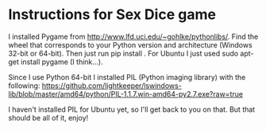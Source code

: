 # Instructions for Sex Dice game

I installed Pygame from http://www.lfd.uci.edu/~gohlke/pythonlibs/.
Find the wheel that corresponds to your Python version and architecture (Windows 32-bit or 64-bit).
Then just run pip install <wheel-name>. For Ubuntu I just used sudo apt-get install pygame (I think...).

Since I use Python 64-bit I installed PIL (Python imaging library) with the following:
https://github.com/lightkeeper/lswindows-lib/blob/master/amd64/python/PIL-1.1.7.win-amd64-py2.7.exe?raw=true

I haven't installed PIL for Ubuntu yet, so I'll get back to you on that.
But that should be all of it, enjoy!